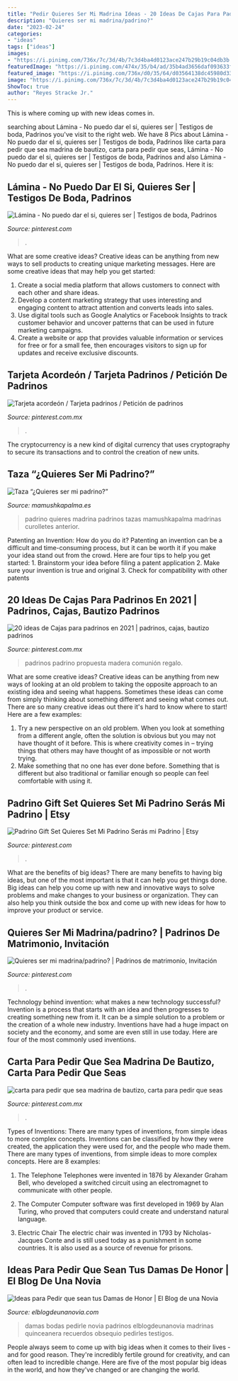 ```yaml
---
title: "Pedir Quieres Ser Mi Madrina Ideas - 20 Ideas De Cajas Para Padrinos En 2021"
description: "Quieres ser mi madrina/padrino?"
date: "2023-02-24"
categories:
- "ideas"
tags: ["ideas"]
images:
- "https://i.pinimg.com/736x/7c/3d/4b/7c3d4ba4d0123ace247b29b19c04db3b.jpg"
featuredImage: "https://i.pinimg.com/474x/35/b4/ad/35b4ad3656daf093633f8123537ea4fb.jpg"
featured_image: "https://i.pinimg.com/736x/d0/35/64/d03564138dc45980d338884c710418a0.jpg"
image: "https://i.pinimg.com/736x/7c/3d/4b/7c3d4ba4d0123ace247b29b19c04db3b.jpg"
ShowToc: true
author: "Reyes Stracke Jr."
---
```



This is where coming up with new ideas comes in.

	

		
searching about Lámina - No puedo dar el si, quieres ser | Testigos de boda, Padrinos you've visit to the right web. We have 8 Pics about Lámina - No puedo dar el si, quieres ser | Testigos de boda, Padrinos like carta para pedir que sea madrina de bautizo, carta para pedir que seas, Lámina - No puedo dar el si, quieres ser | Testigos de boda, Padrinos and also Lámina - No puedo dar el si, quieres ser | Testigos de boda, Padrinos. Here it is:
		
    
## Lámina - No Puedo Dar El Si, Quieres Ser | Testigos De Boda, Padrinos

<img loading=lazy src="https://i.pinimg.com/736x/11/4f/a4/114fa485c648d9cee511d4a5705e5ddb.jpg" onerror="this.onerror=null;this.src='https://tse3.mm.bing.net/th?id=OIP.xisifde2KND-Rya-1IQ4DAHaHa&amp;pid=15.1';" alt="Lámina - No puedo dar el si, quieres ser | Testigos de boda, Padrinos">

_Source: pinterest.com_

>. 

	

What are some creative ideas?
Creative ideas can be anything from new ways to sell products to creating unique marketing messages. Here are some creative ideas that may help you get started: 
1. Create a social media platform that allows customers to connect with each other and share ideas. 
2. Develop a content marketing strategy that uses interesting and engaging content to attract attention and converts leads into sales. 
3. Use digital tools such as Google Analytics or Facebook Insights to track customer behavior and uncover patterns that can be used in future marketing campaigns. 
4. Create a website or app that provides valuable information or services for free or for a small fee, then encourages visitors to sign up for updates and receive exclusive discounts.

    
## Tarjeta Acordeón / Tarjeta Padrinos / Petición De Padrinos

<img loading=lazy src="https://i.pinimg.com/736x/08/e4/ea/08e4ea6e30f6f690ae3bb6d539d71101.jpg" onerror="this.onerror=null;this.src='https://tse1.mm.bing.net/th?id=OIP.JP4xZKITTNM-ExgrZlGXYAHaJ3&amp;pid=15.1';" alt="Tarjeta acordeón / Tarjeta padrinos / Petición de padrinos">

_Source: pinterest.com.mx_

>. 

	

The cryptocurrency is a new kind of digital currency that uses cryptography to secure its transactions and to control the creation of new units.

    
## Taza “¿Quieres Ser Mi Padrino?”

<img loading=lazy src="https://mamushkapalma.es/485-thickbox_default/taza-quieres-ser-mi-padrino.jpg" onerror="this.onerror=null;this.src='https://tse4.mm.bing.net/th?id=OIP.-opJS1ZUQNpuibcnJZ9vrAHaHa&amp;pid=15.1';" alt="Taza “¿Quieres ser mi padrino?”">

_Source: mamushkapalma.es_

>padrino quieres madrina padrinos tazas mamushkapalma madrinas curolletes anterior. 

	

Patenting an Invention: How do you do it?
Patenting an invention can be a difficult and time-consuming process, but it can be worth it if you make your idea stand out from the crowd. Here are four tips to help you get started: 1. Brainstorm your idea before filing a patent application 
2. Make sure your invention is true and original 
3. Check for compatibility with other patents 

    
## 20 Ideas De Cajas Para Padrinos En 2021 | Padrinos, Cajas, Bautizo Padrinos

<img loading=lazy src="https://i.pinimg.com/474x/35/b4/ad/35b4ad3656daf093633f8123537ea4fb.jpg" onerror="this.onerror=null;this.src='https://tse3.mm.bing.net/th?id=OIP.lsrUa1sqrLSrpBB4bVxmiwAAAA&amp;pid=15.1';" alt="20 ideas de Cajas para padrinos en 2021 | padrinos, cajas, bautizo padrinos">

_Source: pinterest.com.mx_

>padrinos padrino propuesta madera comunión regalo. 

	

What are some creative ideas?
Creative ideas can be anything from new ways of looking at an old problem to taking the opposite approach to an existing idea and seeing what happens. Sometimes these ideas can come from simply thinking about something different and seeing what comes out. There are so many creative ideas out there it's hard to know where to start! Here are a few examples: 
1. Try a new perspective on an old problem. When you look at something from a different angle, often the solution is obvious but you may not have thought of it before. This is where creativity comes in – trying things that others may have thought of as impossible or not worth trying. 
2. Make something that no one has ever done before. Something that is different but also traditional or familiar enough so people can feel comfortable with using it.

    
## Padrino Gift Set Quieres Set Mi Padrino Serás Mi Padrino | Etsy

<img loading=lazy src="https://i.pinimg.com/736x/7c/3d/4b/7c3d4ba4d0123ace247b29b19c04db3b.jpg" onerror="this.onerror=null;this.src='https://tse2.mm.bing.net/th?id=OIP.1mOFhjW6wTcjh9wVOaZOsQHaHa&amp;pid=15.1';" alt="Padrino Gift Set Quieres Set Mi Padrino Serás mi Padrino | Etsy">

_Source: pinterest.com_

>. 

	

What are the benefits of big ideas?
There are many benefits to having big ideas, but one of the most important is that it can help you get things done. Big ideas can help you come up with new and innovative ways to solve problems and make changes to your business or organization. They can also help you think outside the box and come up with new ideas for how to improve your product or service.

    
## Quieres Ser Mi Madrina/padrino? | Padrinos De Matrimonio, Invitación

<img loading=lazy src="https://i.pinimg.com/736x/5f/a6/e4/5fa6e4ef7f2525071cac6677485ce02a.jpg" onerror="this.onerror=null;this.src='https://tse4.mm.bing.net/th?id=OIP.Wn0LZ3fSiC567qdCUBQ2tAHaHa&amp;pid=15.1';" alt="Quieres ser mi madrina/padrino? | Padrinos de matrimonio, Invitación">

_Source: pinterest.com_

>. 

	

Technology behind invention: what makes a new technology successful?
Invention is a process that starts with an idea and then progresses to creating something new from it. It can be a simple solution to a problem or the creation of a whole new industry. Inventions have had a huge impact on society and the economy, and some are even still in use today. Here are four of the most commonly used inventions.

    
## Carta Para Pedir Que Sea Madrina De Bautizo, Carta Para Pedir Que Seas

<img loading=lazy src="https://i.pinimg.com/736x/d0/35/64/d03564138dc45980d338884c710418a0.jpg" onerror="this.onerror=null;this.src='https://tse4.mm.bing.net/th?id=OIP.OeILPJQ1-pGdrOFRzXzYmwHaJ3&amp;pid=15.1';" alt="carta para pedir que sea madrina de bautizo, carta para pedir que seas">

_Source: pinterest.com.mx_

>. 

	

Types of Inventions: There are many types of inventions, from simple ideas to more complex concepts.
Inventions can be classified by how they were created, the application they were used for, and the people who made them. There are many types of inventions, from simple ideas to more complex concepts. Here are 8 examples:
1. The Telephone 
Telephones were invented in 1876 by Alexander Graham Bell, who developed a switched circuit using an electromagnet to communicate with other people.

2. The Computer 
Computer software was first developed in 1969 by Alan Turing, who proved that computers could create and understand natural language.

3. Electric Chair 
The electric chair was invented in 1793 by Nicholas-Jacques Conte and is still used today as a punishment in some countries. It is also used as a source of revenue for prisons. 

    
## Ideas Para Pedir Que Sean Tus Damas De Honor | El Blog De Una Novia

<img loading=lazy src="http://elblogdeunanovia.com/wp-content/uploads/2016/01/para-tus-damas-de-honor.jpg" onerror="this.onerror=null;this.src='https://tse3.mm.bing.net/th?id=OIP.DA34xgVJmQU3nScs0dS1wgHaHa&amp;pid=15.1';" alt="Ideas para Pedir que sean tus Damas de Honor | El Blog de una Novia">

_Source: elblogdeunanovia.com_

>damas bodas pedirle novia padrinos elblogdeunanovia madrinas quinceanera recuerdos obsequio pedirles testigos. 

	

People always seem to come up with big ideas when it comes to their lives - and for good reason. They're incredibly fertile ground for creativity, and can often lead to incredible change. Here are five of the most popular big ideas in the world, and how they've changed or are changing the world.

